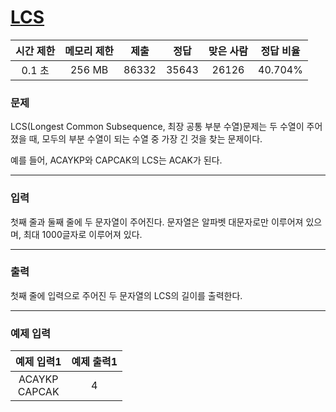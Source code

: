 # [LCS](https://www.acmicpc.net/problem/9251)

<div align = center>

| 시간 제한 | 메모리 제한 | 제출  | 정답  | 맞은 사람 | 정답 비율 |
| :-------: | :---------: | :---: | :---: | :-------: | :-------: |
|  0.1 초   |   256 MB    | 86332 | 35643 |   26126   |  40.704%  |

</div>

### 문제

LCS(Longest Common Subsequence, 최장 공통 부분 수열)문제는 두 수열이 주어졌을 때, 모두의 부분 수열이 되는 수열 중 가장 긴 것을 찾는 문제이다.

예를 들어, ACAYKP와 CAPCAK의 LCS는 ACAK가 된다.

---

### 입력

첫째 줄과 둘째 줄에 두 문자열이 주어진다. 문자열은 알파벳 대문자로만 이루어져 있으며, 최대 1000글자로 이루어져 있다.

---

### 출력

첫째 줄에 입력으로 주어진 두 문자열의 LCS의 길이를 출력한다.

---

### 예제 입력

|    예제 입력1     | 예제 출력1 |
| :---------------: | :--------: |
| ACAYKP<br/>CAPCAK |     4      |
